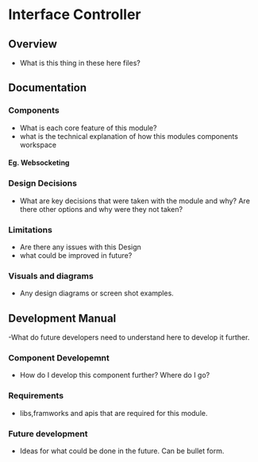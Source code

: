 # Interface Controller
## Overview
- What is this thing in these here files?

## Documentation
### Components
- What is each core feature of this module?
- what is the technical explanation of how this modules components workspace
#### Eg. Websocketing

### Design Decisions
- What are key decisions that were taken with the module and why? Are there other options and why were they not taken?

### Limitations
- Are there any issues with this Design
- what could be improved in future?

### Visuals and diagrams
- Any design diagrams or screen shot examples.

## Development Manual
-What do future developers need to understand here to develop it further.
### Component Developemnt
- How do I develop this component further? Where do I go?
### Requirements
- libs,framworks and apis that are required for this module.
### Future development
- Ideas for what could be done in the future. Can be bullet form.
